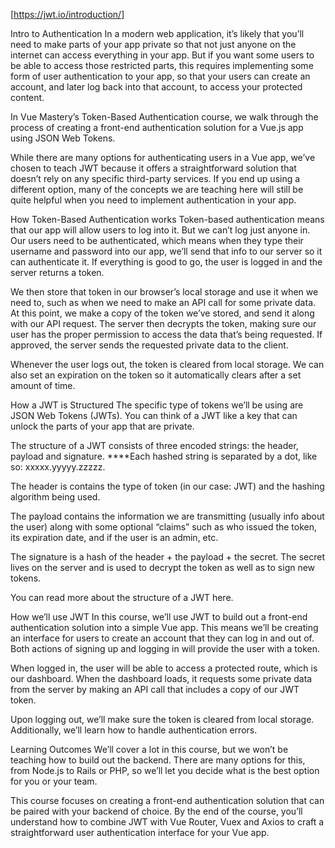 [https://jwt.io/introduction/]


Intro to Authentication
In a modern web application, it’s likely that you’ll need to make parts of your app private so that not just anyone on the internet can access everything in your app. But if you want some users to be able to access those restricted parts, this requires implementing some form of user authentication to your app, so that your users can create an account, and later log back into that account, to access your protected content.

In Vue Mastery’s Token-Based Authentication course, we walk through the process of creating a front-end authentication solution for a Vue.js app using JSON Web Tokens.

While there are many options for authenticating users in a Vue app, we’ve chosen to teach JWT because it offers a straightforward solution that doesn’t rely on any specific third-party services. If you end up using a different option, many of the concepts we are teaching here will still be quite helpful when you need to implement authentication in your app.

How Token-Based Authentication works
Token-based authentication means that our app will allow users to log into it. But we can’t log just anyone in. Our users need to be authenticated, which means when they type their username and password into our app, we’ll send that info to our server so it can authenticate it. If everything is good to go, the user is logged in and the server returns a token.

We then store that token in our browser’s local storage and use it when we need to, such as when we need to make an API call for some private data. At this point, we make a copy of the token we’ve stored, and send it along with our API request. The server then decrypts the token, making sure our user has the proper permission to access the data that’s being requested. If approved, the server sends the requested private data to the client.

Whenever the user logs out, the token is cleared from local storage. We can also set an expiration on the token so it automatically clears after a set amount of time.

How a JWT is Structured
The specific type of tokens we’ll be using are JSON Web Tokens (JWTs). You can think of a JWT like a key that can unlock the parts of your app that are private.

The structure of a JWT consists of three encoded strings: the header, payload and signature. ****Each hashed string is separated by a dot, like so: xxxxx.yyyyy.zzzzz.

The header is contains the type of token (in our case: JWT) and the hashing algorithm being used.

The payload contains the information we are transmitting (usually info about the user) along with some optional “claims” such as who issued the token, its expiration date, and if the user is an admin, etc.

The signature is a hash of the header + the payload + the secret. The secret lives on the server and is used to decrypt the token as well as to sign new tokens.

You can read more about the structure of a JWT here.

How we’ll use JWT
In this course, we’ll use JWT to build out a front-end authentication solution into a simple Vue app. This means we’ll be creating an interface for users to create an account that they can log in and out of. Both actions of signing up and logging in will provide the user with a token.

When logged in, the user will be able to access a protected route, which is our dashboard. When the dashboard loads, it requests some private data from the server by making an API call that includes a copy of our JWT token.

Upon logging out, we’ll make sure the token is cleared from local storage. Additionally, we’ll learn how to handle authentication errors.

Learning Outcomes
We’ll cover a lot in this course, but we won’t be teaching how to build out the backend. There are many options for this, from Node.js to Rails or PHP, so we’ll let you decide what is the best option for you or your team.

This course focuses on creating a front-end authentication solution that can be paired with your backend of choice. By the end of the course, you’ll understand how to combine JWT with Vue Router, Vuex and Axios to craft a straightforward user authentication interface for your Vue app.